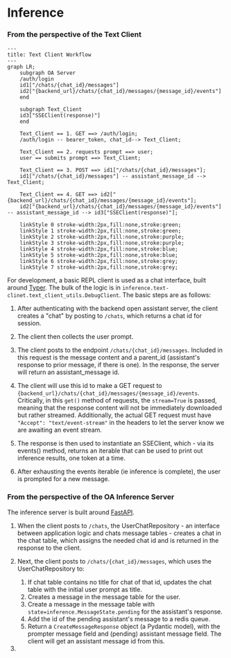 # Inference

### From the perspective of the Text Client

```mermaid
---
title: Text Client Workflow
---
graph LR;
    subgraph OA Server
    /auth/login
    id1["/chats/{chat_id}/messages"]
    id2["{backend_url}/chats/{chat_id}/messages/{message_id}/events"]
    end

    subgraph Text_Client
    id3["SSEClient(response)"]
    end

    Text_Client == 1. GET ==> /auth/login;
    /auth/login -- bearer_token, chat_id--> Text_Client;

    Text_Client == 2. requests prompt ==> user;
    user == submits prompt ==> Text_Client;

    Text_Client == 3. POST ==> id1["/chats/{chat_id}/messages"];
    id1["/chats/{chat_id}/messages"] -- assistant_message_id --> Text_Client;

    Text_Client == 4. GET ==> id2["{backend_url}/chats/{chat_id}/messages/{message_id}/events"];
    id2["{backend_url}/chats/{chat_id}/messages/{message_id}/events"] -- assistant_message_id --> id3["SSEClient(response)"];

    linkStyle 0 stroke-width:2px,fill:none,stroke:green;
    linkStyle 1 stroke-width:2px,fill:none,stroke:green;
    linkStyle 2 stroke-width:2px,fill:none,stroke:purple;
    linkStyle 3 stroke-width:2px,fill:none,stroke:purple;
    linkStyle 4 stroke-width:2px,fill:none,stroke:blue;
    linkStyle 5 stroke-width:2px,fill:none,stroke:blue;
    linkStyle 6 stroke-width:2px,fill:none,stroke:grey;
    linkStyle 7 stroke-width:2px,fill:none,stroke:grey;
```

For development, a basic REPL client is used as a chat interface, built around [Typer](https://typer.tiangolo.com/). The bulk of the logic is in `inference.text-clinet.text_client_utils.DebugClient`. The basic steps are as follows:

1. After authenticating with the backend open assistant server, the client creates a "chat" by posting to `/chats`, which returns a chat id for session.

2. The client then collects the user prompt. 

3. The client posts to the endpoint `/chats/{chat_id}/messages`. Included in this request is the message content and a parent_id (assistant's response to prior message, if there is one). In the response, the server will return an assistant_message id. 

4. The client will use this id to make a GET request to `{backend_url}/chats/{chat_id}/messages/{message_id}/events`.
Critically, in this `get()` method of requests, the `stream=True` is passed, meaning that the response content will not be immediately downloaded but rather streamed. Additionally, the actual GET request must have `"Accept": "text/event-stream"` in the headers to let 
the server know we are awaiting an event stream.

5. The response is then used to instantiate an SSEClient, which - via its events() method,
returns an iterable that can be used to print out inference results, one token at a time.

6. After exhausting the events iterable (ie inference is complete), the user is prompted for a new message.


### From the perspective of the OA Inference Server

The inference server is built around [FastAPI](https://fastapi.tiangolo.com/).

1. When the client posts to `/chats`, the UserChatRepository - an interface between application logic and chats message
tables - creates a chat in the chat table, which assigns the needed chat id and is returned in the response to the client.

2. Next, the client posts to `/chats/{chat_id}/messages`, which uses the UserChatRepository to:
    1. If chat table contains no title for chat of that id, updates the chat table with the initial user prompt as title.
    2. Creates a message in the message table for the user.
    3. Create a message in the message table with `state=inference.MessageState.pending` for the assistant's response.
    4. Add the id of the pending assistant's message to a redis queue.
    5. Return a `CreateMessageResponse` object (a Pydantic model), with the prompter message field and (pending) assistant message field. The client will get an assistant message id from this.

3. 